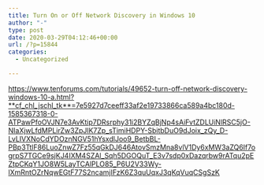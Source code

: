 ```yaml
---
title: Turn On or Off Network Discovery in Windows 10
author: "-"
type: post
date: 2020-03-29T04:12:46+00:00
url: /?p=15844
categories:
  - Uncategorized

---
```

https://www.tenforums.com/tutorials/49652-turn-off-network-discovery-windows-10-a.html?**cf_chl_jschl_tk**=7e5927d7ceeff33af2e19733866ca589a4bc180d-1585367318-0-ATPawPfoOVJN7e3AvKtip7DRsrphy31i2BYZqBjNp4sAiFvtZDLUiNlRSC5jO-NIaXjwLfdMPLirZw3ZpJlK7Zp_sTimiHDPY-SbitbDuO9dJoix_zQy_D-LvLIVXNoCdYDOznNGV51hYsxdlJoo9_BetbBL-PBp3TtlF86LuoZnwZ7Fz55qGkDJ646AtovSmzMna8vlV1Dy6xMW3aZQ6If7ogrpS7TGCe9sjKJ4IXM4SZAl_Sqh5DGOQuT_E3v7sdp0xDazqrbw9rATqu2pEZtpCKqY1JO8W5LayTCAlPLO85_P6U2V33Wy-lXmRntOZrNqwEGtF77S2ncamjIFzK6Z3quUqxJ3qKqVuqCSgSzK